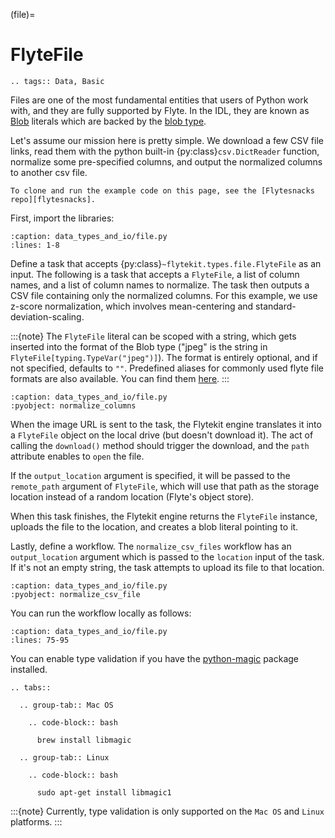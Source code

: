 (file)=

# FlyteFile

```{eval-rst}
.. tags:: Data, Basic
```

Files are one of the most fundamental entities that users of Python work with,
and they are fully supported by Flyte. In the IDL, they are known as
[Blob](https://github.com/flyteorg/flyteidl/blob/master/protos/flyteidl/core/literals.proto#L33)
literals which are backed by the
[blob type](https://github.com/flyteorg/flyteidl/blob/master/protos/flyteidl/core/types.proto#L47).

Let's assume our mission here is pretty simple. We download a few CSV file
links, read them with the python built-in {py:class}`csv.DictReader` function,
normalize some pre-specified columns, and output the normalized columns to
another csv file.

```{note}
To clone and run the example code on this page, see the [Flytesnacks repo][flytesnacks].
```

First, import the libraries:

```{rli} https://raw.githubusercontent.com/flyteorg/flytesnacks/master/examples/data_types_and_io/data_types_and_io/file.py
:caption: data_types_and_io/file.py
:lines: 1-8
```

Define a task that accepts {py:class}`~flytekit.types.file.FlyteFile` as an input.
The following is a task that accepts a `FlyteFile`, a list of column names,
and a list of column names to normalize. The task then outputs a CSV file
containing only the normalized columns. For this example, we use z-score normalization,
which involves mean-centering and standard-deviation-scaling.

:::{note}
The `FlyteFile` literal can be scoped with a string, which gets inserted
into the format of the Blob type ("jpeg" is the string in
`FlyteFile[typing.TypeVar("jpeg")]`). The format is entirely optional,
and if not specified, defaults to `""`.
Predefined aliases for commonly used flyte file formats are also available.
You can find them [here](https://github.com/flyteorg/flytekit/blob/master/flytekit/types/file/__init__.py).
:::

```{rli} https://raw.githubusercontent.com/flyteorg/flytesnacks/master/examples/data_types_and_io/data_types_and_io/file.py
:caption: data_types_and_io/file.py
:pyobject: normalize_columns
```

When the image URL is sent to the task, the Flytekit engine translates it into a `FlyteFile` object on the local drive (but doesn't download it). The act of calling the `download()` method should trigger the download, and the `path` attribute enables to `open` the file.

If the `output_location` argument is specified, it will be passed to the `remote_path` argument of `FlyteFile`, which will use that path as the storage location instead of a random location (Flyte's object store).

When this task finishes, the Flytekit engine returns the `FlyteFile` instance, uploads the file to the location, and creates a blob literal pointing to it.

Lastly, define a workflow. The `normalize_csv_files` workflow has an `output_location` argument which is passed to the `location` input of the task. If it's not an empty string, the task attempts to upload its file to that location.

```{rli} https://raw.githubusercontent.com/flyteorg/flytesnacks/0ec8388759d34566a0ffc0c3c2d7443fd4a3a46f/examples/data_types_and_io/data_types_and_io/file.py
:caption: data_types_and_io/file.py
:pyobject: normalize_csv_file
```

You can run the workflow locally as follows:

```{rli} https://raw.githubusercontent.com/flyteorg/flytesnacks/0ec8388759d34566a0ffc0c3c2d7443fd4a3a46f/examples/data_types_and_io/data_types_and_io/file.py
:caption: data_types_and_io/file.py
:lines: 75-95
```

You can enable type validation if you have the [python-magic](https://pypi.org/project/python-magic/) package installed.

```{eval-rst}
.. tabs::

  .. group-tab:: Mac OS

    .. code-block:: bash

      brew install libmagic

  .. group-tab:: Linux

    .. code-block:: bash

      sudo apt-get install libmagic1
```

:::{note}
Currently, type validation is only supported on the `Mac OS` and `Linux` platforms.
:::

[flytesnacks]: https://github.com/flyteorg/flytesnacks/tree/master/examples/data_types_and_io/
